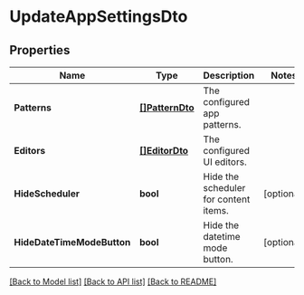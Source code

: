 # UpdateAppSettingsDto

## Properties

Name | Type | Description | Notes
------------ | ------------- | ------------- | -------------
**Patterns** | [**[]PatternDto**](PatternDto.md) | The configured app patterns. | 
**Editors** | [**[]EditorDto**](EditorDto.md) | The configured UI editors. | 
**HideScheduler** | **bool** | Hide the scheduler for content items. | [optional] 
**HideDateTimeModeButton** | **bool** | Hide the datetime mode button. | [optional] 

[[Back to Model list]](../README.md#documentation-for-models) [[Back to API list]](../README.md#documentation-for-api-endpoints) [[Back to README]](../README.md)


